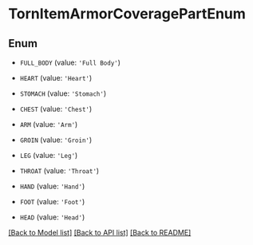 # TornItemArmorCoveragePartEnum


## Enum

* `FULL_BODY` (value: `'Full Body'`)

* `HEART` (value: `'Heart'`)

* `STOMACH` (value: `'Stomach'`)

* `CHEST` (value: `'Chest'`)

* `ARM` (value: `'Arm'`)

* `GROIN` (value: `'Groin'`)

* `LEG` (value: `'Leg'`)

* `THROAT` (value: `'Throat'`)

* `HAND` (value: `'Hand'`)

* `FOOT` (value: `'Foot'`)

* `HEAD` (value: `'Head'`)

[[Back to Model list]](../README.md#documentation-for-models) [[Back to API list]](../README.md#documentation-for-api-endpoints) [[Back to README]](../README.md)


